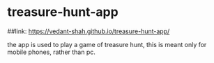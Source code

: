 # treasure-hunt-app
##link: https://vedant-shah.github.io/treasure-hunt-app/

the app is used to play a game of treasure hunt, this is meant only for mobile phones, rather than pc.
